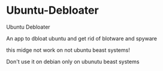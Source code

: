 # Ubuntu-Debloater
Ubuntu Debloater


An app to dbloat ubuntu and get rid of blotware and spyware


this midge not work on not ubuntu beast systems! 


Don't use it on debian only on ubunutu beast systems